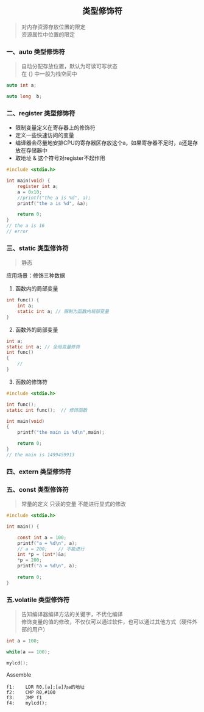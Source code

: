 <h2><center>类型修饰符</center></h2>

> 对内存资源存放位置的限定  
> 资源属性中位置的限定

### 一、auto 类型修饰符

> 自动分配存放位置，默认为可读可写状态  
> 在 {} 中一般为栈空间中
```c
auto int a;

auto long  b;
```
### 二、register 类型修饰符

- 限制变量定义在寄存器上的修饰符  
- 定义一些快速访问的变量  
- 编译器会尽量地安排CPU的寄存器区存放这个a，如果寄存器不足时，a还是存放在存储器中  
- 取地址 & 这个符号对register不起作用

```c
#include <stdio.h>

int main(void) {
    register int a;
    a = 0x10;
    //printf("the a is %d", a);
    printf("the a is %d", &a);

    return 0;
}
// the a is 16
// error
```

### 三、static 类型修饰符

> 静态

应用场景：修饰三种数据

1. 函数内的局部变量

```c
int func() {
    int a; 
    static int a; // 限制为函数内局部变量
}
```

2. 函数外的局部变量

```c
int a;
static int a; // 全局变量修饰
int func()
{
    //
}
```

3. 函数的修饰符

```c
#include <stdio.h>

int func(); 
static int func();  // 修饰函数

int main(void)
{
    printf("the main is %d\n",main);

    return 0;
}
// the main is 1499459913
```
### 四、extern 类型修饰符


### 五、const 类型修饰符

> 常量的定义
> 只读的变量
> 不能进行显式的修改

```c
#include <stdio.h>

int main() {

    const int a = 100;
    printf("a = %d\n", a);
    // a = 200;    // 不能进行
    int *p = (int*)&a;
    *p = 200;
    printf("a = %d\n", a);
    
    return 0;
}
```

### 五.volatile 类型修饰符

> 告知编译器编译方法的关键字，不优化编译  
> 修饰变量的值的修改，不仅仅可以通过软件，也可以通过其他方式（硬件外部的用户）

```c
int a = 100;

while(a == 100);

mylcd();
```

Assemble

```unix-assembly
f1:    LDR R0,[a];[a]为a的地址
f2:    CMP R0,#100
f3:    JMP f1
f4:    mylcd();
```

